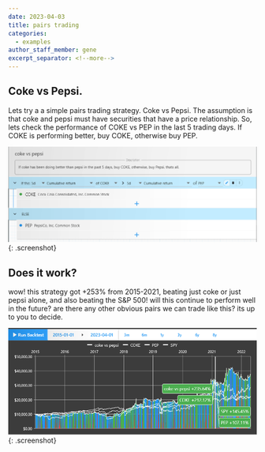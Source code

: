 ```yaml
---
date: 2023-04-03
title: pairs trading
categories:
  - examples
author_staff_member: gene
excerpt_separator: <!--more-->
---
```


## Coke vs Pepsi.
Lets try a a simple pairs trading strategy. Coke vs Pepsi. The assumption is that coke and pepsi must have securities that have a price relationship. So, lets check the performance of COKE vs PEP in the last 5 trading days. If COKE is performing better, buy COKE, otherwise buy PEP.

![Checkmate](\images\coke1.PNG){: .screenshot}
<!--more-->
## Does it work?
wow! this strategy got +253% from 2015-2021, beating just coke or just pepsi alone, and also beating the S&P 500! will this continue to perform well in the future? are there any other obvious pairs we can trade like this? its up to you to decide.

![Checkmate](\images\coke2.PNG){: .screenshot}
